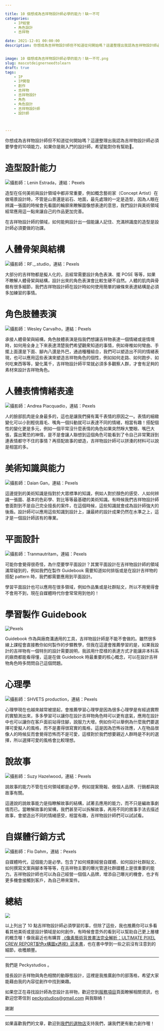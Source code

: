 ```yaml
---

title: 10 個想成為吉祥物設計師必學的能力！缺一不可
categories:
    - IP經營
    - 角色設計
    - 吉祥物

date: 2021-12-01 00:00:00
description: 你想成為吉祥物設計師但不知道從何開始嗎？這邊整理出我認為吉祥物設計師必須要學會的10項能力，如果你是剛入門的設計師，希望能對你有幫助🙂️。


image: 10 個想成為吉祥物設計師必學的能力！缺一不可.png
slug: mascotdeignerneedtolearn
draft: true
tags:
    - IP
    - IP開發
    - 創作
    - 吉祥物
    - 吉祥物設計
    - 角色
    - 角色設計
    - 吉祥物設計師
    - 設計師



---
```


你想成為吉祥物設計師但不知道從何開始嗎？這邊整理出我認為吉祥物設計師必須要學會的10項能力，如果你是剛入門的設計師，希望能對你有幫助🙂️。

# 造型設計能力

![攝影師：Lenin Estrada，連結：Pexels](pexels-lenin-estrada-2103864.png)

造型在任何美術與設計領域中都非常重要，例如概念藝術家（Concept Artist）在做場景設計時，不管是山景還是岩石、地面，最先處理的一定是造型，因為人眼在辨識一張圖的時候會先看圖的輪廓來瞭解圖像想表達的意思，我們設計與美術領域經常應用這一點來讓自己的作品更加完善。

在吉祥物設計師的領域，如何能夠設計出一個能讓人記住、充滿辨識度的造型是設計師必須要做的功課。


# 人體骨架與結構

![攝影師：RF._.studio，連結：Pexels](pexels-rfstudio-3059750.png)

大部分的吉祥物都是擬人化的，且經常需要設計角色表演、擺 POSE 等等，如果不瞭解人體骨架與結構，設計出來的角色表演會比較生硬不自然。人體的肌肉與骨骼有很多細節，我們吉祥物設計師在設計時如何使用簡單的線條來表達結構是必須多加練習的事情。


# 角色肢體表演

![攝影師：Wesley Carvalho，連結：Pexels](pexels-wesley-carvalho-3622614.png)

承接人體骨架與結構，角色肢體表演是指我們想讓吉祥物表達一個情緒或是情境時，如何用全身上下來表達清楚我們希望觀衆知道的事情，例如脊椎如何彎曲、手擺上面還是下面、腳內八還是外巴，通過種種組合，我們可以塑造出不同的情緒表現，也可以應用這些表演來塑造吉祥物角色的個性，例如如何走路、如何跑步、如何吃東西等等，變化萬千，吉祥物設計師平常就必須多多觀察人群，才會有足夠的素材來設計吉祥物角色。


# 人體表情情緒表達

![攝影師：Andrea Piacquadio，連結：Pexels](pexels-andrea-piacquadio-3807758.png)

人的臉部肌肉是全身最多的，這也是讓我們擁有萬千表情的原因之一。表情的細緻變化可以小到輕佻眉毛、嘴角一個抖動就可以表達不同的情緒，相當有趣！搭配個性的變化更是多元，例如一個平常沒什麼表情的角色如果突然睜大雙眼、嘴巴大張，露出驚恐的神情，是不是會讓人聯想到這個角色可能看到了令自己非常驚訝到連表情都守不住的事情？再搭配故事的塑造，吉祥物設計師可以拼湊的材料可以說是相當的多。

# 美術知識與能力

![攝影師：Daian Gan，連結：Pexels](pexels-daian-gan-102127.png)

這邊提到的美術知識是指對於大眾標準的知識，例如人對於顏色的感受、人如何辨識一張圖、基本的色彩學、對比等等最基礎的美術知識。有時候我們吉祥物設計師會面對到不是自己完全擅長的案件，在這個時候，這些知識就會成為設計師強大的後盾。設計師可以應用這些知識到設計上，讓最終的設計成果仍然在水準之上，這才是一個設計師該有的專業。

# 平面設計

![攝影師：Tranmautritam，連結：Pexels](pexels-tranmautritam-326501.png)

可能你會覺得很奇怪，為什麼要學平面設計？其實平面設計在吉祥物設計師的領域滿常碰到的，例如我們在製作 Guidebook 需要知道如何排版或是在設計吉祥物的搭配 pattern 時，我們都需要應用到平面設計。

學習平面設計也可以應用在很多領域，例如作品集或是社群貼文，所以不用覺得會不會用不到，現在自媒體時代你會常常用到他的！

# 學習製作 Guidebook

![Pexels](pexels-pixabay-158771.png)

Guidebook 作為與廠商溝通用的工具，吉祥物設計師是不能不會做的。雖然很多線上課程會直接教你如何製作的步驟教學，但我在這邊會推薦學習的是，如果我設計的吉祥物有一個特別的設計需要說明，我該用什麼樣的表達方式才能讓非本科系的廠商都能看得懂，這是在做 Guidebook 時最重要的核心概念，可以在設計吉祥物角色時多問問自己這個問題。


# 心理學

![攝影師：SHVETS production，連結：Pexels](pexels-shvets-production-7176319.png)

心理學現在也越來越常被提起，會推薦學習心理學是因為很多心理學是有經過實際的實驗測出來，多多學習可以讓你在設計吉祥物角色時可以更有底氣，應用在設計中也可以讓你在客戶面前站得住腳，說服力大增。例如你可以舉例為什麼我們要選擇可愛擬人的風格，而不是畫得很寫實的風格，這是因為恐怖谷效應，人在物品很像人的時候反而會覺得恐怖而不是可愛，這樣對於我們想要親近人群時是不利的選擇，所以選擇可愛的風格會比較理想。

# 說故事

![攝影師：Suzy Hazelwood，連結：Pexels](pexels-suzy-hazelwood-1995842.png)

說故事的能力不管在任何領域都是必學，例如提案簡報、做個人品牌、行銷都與說故事有關。

這邊說的說故事能力是指瞭解故事的結構，試著去應用的能力，而不只是編故事劇情而已。當瞭解故事的架構，我們甚至可以拆解故事，再用不同的敘事手法去描述故事，會塑造出不同的情緒感受，相當有趣，吉祥物設計師們可以試試看。

# 自媒體行銷方式

![攝影師：Flo Dahm，連結：Pexels](pexels-flo-dahm-699459.png)


自媒體時代，這個能力是必學。包含了如何規劃經營自媒體、如何設計社群貼文、如何撰寫文案與腳本等等等，在吉祥物主要的曝光管道社群媒體上是很重要的能力。吉祥物設計師也可以為自己經營一個個人品牌，增添自己曝光的機會，也才有更多機會接觸到客戶，為自己帶來案件。

# 總結

![](9474938_b5.png)

以上列出了 10 點吉祥物設計師必須學習的事，但除了這些，我也推薦你可以多看看其他美術或是設計領域是如何創作，有時候會意外的看到可以幫助自己更上層樓的概念喔！像我最近也有購買 [《像素藝術背景畫法完全解析：ULTIMATE PIXEL CREW REPORT配色x構圖x透視》這本書](https://easymall.co/2txUK?uid1=blog&uid2=pixelbook)，也在書中學到一些之前沒有注意到的細節，收穫頗豐。
 
---

我們是 Peckystudios 。

擅長設計吉祥物與角色相關的動靜態設計，這裡是我推廣創作的部落格，希望大家能藉由我的內容從創作中找到樂趣。

如果您正在尋找設計師為您設計吉祥物，歡迎您到[服務項目](https://peckyhsieh.wixsite.com/peckystudiosservice)頁面瞭解相關資訊，也歡迎您寄信到 peckystudios@gmail.com 與我聯絡！

謝謝

---

如果喜歡我們的文章，歡迎到[我們的選物店](https://www.rakuten.com.tw/shop/peckystudio/)支持我們，讓我們更有動力創作喔！